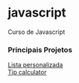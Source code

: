 # javascript
 Curso de Javascript
 
 ### Principais Projetos
 <a href="https://leonardoalc.github.io/javascript/7_array ex">Lista personalizada</a><br>
 <a href="https://leonardoalc.github.io/javascript/11_projeto-gorjeta/">Tip calculator</a>
